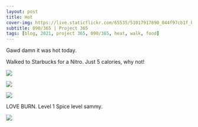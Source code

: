```yaml
---
layout: post
title: Hot
cover-img: https://live.staticflickr.com/65535/51017917890_044f97cb1f_h.jpg
subtitle: 090/365 | Project 365
tags: [blog, 2021, project 365, 090/365, heat, walk, food]
---
```

<style>
  .intro-header.big-img {
    background-position:center 
  }
</style>
Gawd damn it was hot today.

Walked to Starbucks for a Nitro. Just 5 calories, why not!
<p class="post-img-wrap">
  <img src="https://live.staticflickr.com/65535/51002176324_09ac4dd71c_h.jpg">
</p>
<p class="post-img-wrap">
  <img src="https://live.staticflickr.com/65535/51017917890_044f97cb1f_h.jpg">
</p>
<p class="post-img-wrap">
  <img src="https://live.staticflickr.com/65535/51087193342_2f77c3ee79_h.jpg">
</p>
LOVE BURN. Level 1 Spice level sammy.
<p class="post-img-wrap">
  <img src="https://live.staticflickr.com/65535/51087103376_20615b2de1_h.jpg">
</p>
